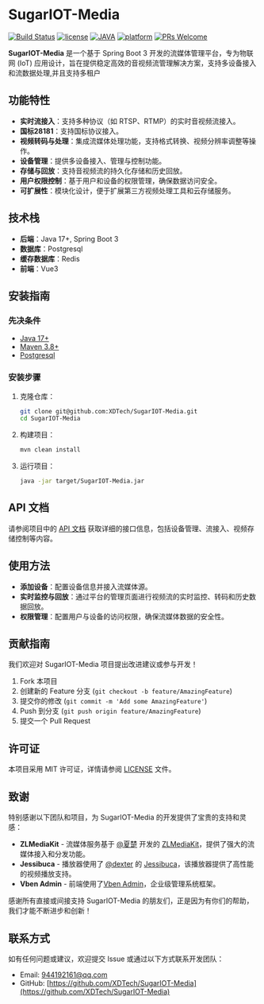 # SugarIOT-Media
[![Build Status](https://travis-ci.org/xia-chu/ZLMediaKit.svg?branch=master)](https://travis-ci.org/xia-chu/ZLMediaKit)
[![license](http://img.shields.io/badge/license-MIT-green.svg)](https://github.com/xia-chu/ZLMediaKit/blob/master/LICENSE)
[![JAVA](https://img.shields.io/badge/language-java-red.svg)](https://en.cppreference.com/)
[![platform](https://img.shields.io/badge/platform-linux%20|%20macos%20|%20windows-blue.svg)](https://github.com/xia-chu/ZLMediaKit)
[![PRs Welcome](https://img.shields.io/badge/PRs-welcome-yellow.svg)](https://github.com/xia-chu/ZLMediaKit/pulls)

**SugarIOT-Media** 是一个基于 Spring Boot 3 开发的流媒体管理平台，专为物联网 (IoT) 应用设计，旨在提供稳定高效的音视频流管理解决方案，支持多设备接入和流数据处理,并且支持多租户

## 功能特性

- **实时流接入**：支持多种协议（如 RTSP、RTMP）的实时音视频流接入。
- **国标28181**：支持国标协议接入。
- **视频转码与处理**：集成流媒体处理功能，支持格式转换、视频分辨率调整等操作。
- **设备管理**：提供多设备接入、管理与控制功能。
- **存储与回放**：支持音视频流的持久化存储和历史回放。
- **用户权限控制**：基于用户和设备的权限管理，确保数据访问安全。
- **可扩展性**：模块化设计，便于扩展第三方视频处理工具和云存储服务。



## 技术栈

- **后端**：Java 17+, Spring Boot 3
- **数据库**：Postgresql 
- **缓存数据库**：Redis
- **前端**：Vue3


## 安装指南

### 先决条件

- [Java 17+](https://www.oracle.com/java/technologies/javase/jdk17-archive-downloads.html)
- [Maven 3.8+](https://maven.apache.org/)
- [Postgresql](https://www.mongodb.com/)

### 安装步骤

1. 克隆仓库：

    ```bash
    git clone git@github.com:XDTech/SugarIOT-Media.git
    cd SugarIOT-Media
    ```



3. 构建项目：

    ```bash
    mvn clean install
    ```

4. 运行项目：

    ```bash
    java -jar target/SugarIOT-Media.jar
    ```



## API 文档

请参阅项目中的 [API 文档](docs/API.md) 获取详细的接口信息，包括设备管理、流接入、视频存储控制等内容。

## 使用方法

- **添加设备**：配置设备信息并接入流媒体源。
- **实时监控与回放**：通过平台的管理页面进行视频流的实时监控、转码和历史数据回放。
- **权限管理**：配置用户与设备的访问权限，确保流媒体数据的安全性。

## 贡献指南

我们欢迎对 SugarIOT-Media 项目提出改进建议或参与开发！

1. Fork 本项目
2. 创建新的 Feature 分支 (`git checkout -b feature/AmazingFeature`)
3. 提交你的修改 (`git commit -m 'Add some AmazingFeature'`)
4. Push 到分支 (`git push origin feature/AmazingFeature`)
5. 提交一个 Pull Request

## 许可证

本项目采用 MIT 许可证，详情请参阅 [LICENSE](LICENSE) 文件。

## 致谢

特别感谢以下团队和项目，为 SugarIOT-Media 的开发提供了宝贵的支持和灵感：

- **ZLMediaKit** - 流媒体服务基于 [@夏楚](https://github.com/xia-chu) 开发的 [ZLMediaKit](https://github.com/ZLMediaKit/ZLMediaKit)，提供了强大的流媒体接入和分发功能。
- **Jessibuca** - 播放器使用了 [@dexter](https://github.com/langhuihui) 的 [Jessibuca](https://github.com/langhuihui/jessibuca/tree/v3)，该播放器提供了高性能的视频播放支持。
- **Vben Admin** - 前端使用了[Vben Admin](https://doc.vben.pro/)，企业级管理系统框架。

感谢所有直接或间接支持 SugarIOT-Media 的朋友们，正是因为有你们的帮助，我们才能不断进步和创新！



## 联系方式

如有任何问题或建议，欢迎提交 Issue 或通过以下方式联系开发团队：

- Email: 944192161@qq.com
- GitHub: [https://github.com/XDTech/SugarIOT-Media](https://github.com/XDTech/SugarIOT-Media)

